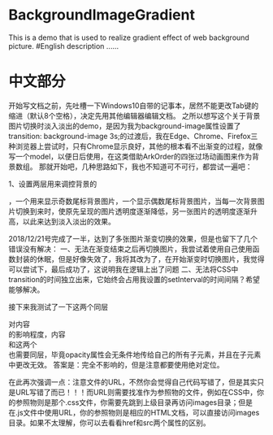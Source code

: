 # BackgroundImageGradient
This is a demo that is used to realize gradient effect of web background picture.
#English description
......
# 中文部分
开始写文档之前，先吐槽一下Windows10自带的记事本，居然不能更改Tab键的缩进（默认8个空格），决定先用其他编辑器编辑文档。
    之所以想写这个关于背景图片切换时淡入淡出的demo，是因为我为background-image属性设置了transition: background-image 3s;的过渡后，我在Edge、Chrome、Firefox三种浏览器上尝试时，只有Chrome显示良好，其他的根本看不出渐变的过程，就像写一个model，以便日后使用，在这类借助ArkOrder的四张过场动画图来作为背景数组。
    那就开始吧，几种思路如下，我也不知道可不可行，都尝试一遍吧：

1、设置两层用来调控背景的<div>，一个用来显示奇数尾标背景图片，一个显示偶数尾标背景图片，当每一次背景图片切换到来时，使原先呈现的图片透明度逐渐降低，另一张图片的透明度逐渐升高，以此来达到淡入淡出的效果。

   2018/12/21号完成了一半，达到了多张图片渐变切换的效果，但是也留下了几个错误没有解决：
   一、无法在渐变结束之后再切换图片，我尝试着使用自己使用函数封装的休眠，但是好像失效了，我将其改为了，在开始渐变时切换图片，我觉得可以尝试下，最后成功了，这说明我在逻辑上出了问题
   二、无法将CSS中transition的时间独立出来，它始终会占用我设置的setInterval的时间间隔？希望能够解决。

   接下来我测试了一下这两个同层<div>对内容<div>的影响程度，内容<div>和这两个<div>也需要同层，毕竟opacity属性会无条件地传给自己的所有子元素，并且在子元素中更改无效。
   答案是：完全不影响的，但是注意都要使用绝对定位。

   在此再次强调一点：注意文件的URL，不然你会觉得自己代码写错了，但是其实只是URL写错了而已！！！而URL则需要找准作为参照物的文件，例如在CSS中，你的参照物则是那个.css文件，你需要先跳到上级目录再访问images目录；但是在.js文件中使用URL，你的参照物则是相应的HTML文档，可以直接访问images目录。如果不太理解，你可以去看看href和src两个属性的区别。
